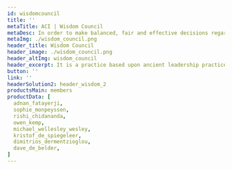 ```yaml
---
id: wisdomcouncil
title: ''
metaTitle: ACI | Wisdom Council
metaDesc: In order to make balanced, fair and effective decisions regarding ThreeFold Foundation funds distribution, ThreeFold Foundation has adopted the Wisdom Council system as a resource model of harmonious communication.
metaImg: ./wisdom_council.png
header_title: Wisdom Council 
header_image: ./wisdom_council.png
header_altImg: wisdom_council
header_excerpt: It is a practice based upon ancient leadership practices and modern social science techniques as a way to consider all perspectives of the Members in order to make decisions that are in the greatest interest of the Mission and for the good of all.
button: ''
link: ''
headerSolution2: header_wisdom_2
productsMain: members
productData: [
  adnan_fatayerji,
  sophie_monpeyssen,
  rishi_chidananda,
  owen_kemp,
  michael_wellesley_wesley,
  kristof_de_spiegeleer,
  dimitrios_dermentzioglou,
  dave_de_belder,
]
---
```


<!-- headerSolution: header_wisdom -->
<!-- solution_image: ./wisdom_council.jpg -->

<!-- cards: [
  card_rishi_chidananda, 
  card_isabelle_peters, 
  card_michael_wellesley_wesley, 
  card_sophie_monpeyssen, 
  card_adnan_fatayerji,
  card_dave_de_belder, 
  card_dimitrios_dermentzioglou, 
  card_jennifer_long, 
  card_kristof_de_spiegeleer, 
  card_owen_kemp,
  ] -->
